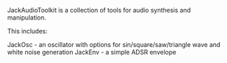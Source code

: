 JackAudioToolkit is a collection of tools for audio synthesis and manipulation.

This includes:

JackOsc - an oscillator with options for sin/square/saw/triangle wave and white noise generation
JackEnv - a simple ADSR envelope